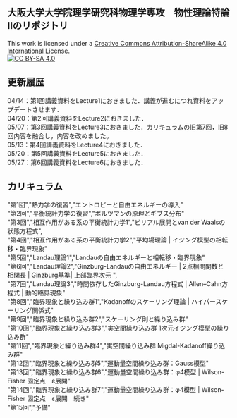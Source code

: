 ## 大阪大学大学院理学研究科物理学専攻　物性理論特論IIのリポジトリ
This work is licensed under a
[Creative Commons Attribution-ShareAlike 4.0 International License][cc-by-sa].<br>
[![CC BY-SA 4.0][cc-by-sa-image]][cc-by-sa]

[cc-by-sa]: http://creativecommons.org/licenses/by-sa/4.0/
[cc-by-sa-image]: https://licensebuttons.net/l/by-sa/4.0/88x31.png
[cc-by-sa-shield]: https://img.shields.io/badge/License-CC%20BY--SA%204.0-lightgrey.svg

## 更新履歴<br>
04/14：第1回講義資料をLecture1におきました．講義が進むにつれ資料をアップデートさせます．<br>
04/20：第2回講義資料をLecture2におきました．<br>
05/07：第3回講義資料をLecture3におきました．カリキュラムの旧第7回，旧8回内容を融合し，内容を改めました。<br>
05/13：第4回講義資料をLecture4におきました．<br>
05/20：第5回講義資料をLecture5におきました．<br>
05/27：第6回講義資料をLecture6におきました．<br>

## カリキュラム<br>
"第1回","熱力学の復習","エントロピーと自由エネルギーの導入"<br>
"第2回","平衡統計力学の復習","ボルツマンの原理とギブス分布"<br>
"第3回","相互作用がある系の平衡統計力学1","ビリアル展開とvan der Waalsの状態方程式",<br>
"第4回","相互作用がある系の平衡統計力学2","平均場理論 | イジング模型の相転移・臨界現象"<br>
"第5回","Landau理論1","Landauの自由エネルギーと相転移・臨界現象"<br>
"第6回","Landau理論2","Ginzburg-Landauの自由エネルギー | 2点相関関数と相関長 | Ginzburg基準| 上部臨界次元 ",<br>
"第7回","Landau理論3","時間依存したGinzburg-Landau方程式 | Allen–Cahn方程式 | 動的臨界現象"<br>
"第8回","臨界現象と繰り込み群1","Kadanoffのスケーリング理論 | ハイパースケーリング関係式"<br>
"第9回","臨界現象と繰り込み群2","スケーリング則と繰り込み群"<br>
"第10回","臨界現象と繰り込み群3","実空間繰り込み群 1次元イジング模型の繰り込み群"<br>
"第11回","臨界現象と繰り込み群4","実空間繰り込み群 Migdal-Kadanoff繰り込み群"<br>
"第12回","臨界現象と繰り込み群5","運動量空間繰り込み群：Gauss模型"<br>
"第13回","臨界現象と繰り込み群6","運動量空間繰り込み群：φ4模型 | Wilson-Fisher 固定点　ε展開"<br>
"第14回","臨界現象と繰り込み群7","運動量空間繰り込み群：φ4模型 | Wilson-Fisher 固定点　ε展開　続き"<br>
"第15回","予備"<br>

